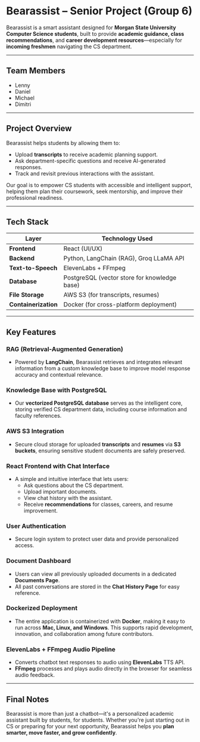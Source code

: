 #  Bearassist – Senior Project (Group 6)

Bearassist is a smart assistant designed for **Morgan State University Computer Science students**, built to provide **academic guidance, class recommendations**, and **career development resources**—especially for **incoming freshmen** navigating the CS department.

---

##  Team Members
- Lenny  
- Daniel  
- Michael  
- Dimitri  

---

##  Project Overview

Bearassist helps students by allowing them to:
- Upload **transcripts** to receive academic planning support.
- Ask department-specific questions and receive AI-generated responses.
- Track and revisit previous interactions with the assistant.

Our goal is to empower CS students with accessible and intelligent support, helping them plan their coursework, seek mentorship, and improve their professional readiness.

---

##  Tech Stack

| Layer            | Technology Used                                                |
|------------------|-----------------------------------------------------------------|
| **Frontend**     | React (UI/UX)                                                  |
| **Backend**      | Python, LangChain (RAG), Groq LLaMA API                        |
| **Text-to-Speech** | ElevenLabs + FFmpeg                                          |
| **Database**     | PostgreSQL (vector store for knowledge base)                  |
| **File Storage** | AWS S3 (for transcripts, resumes)                              |
| **Containerization** | Docker (for cross-platform deployment)                    |

---

##  Key Features

### RAG (Retrieval-Augmented Generation)
- Powered by **LangChain**, Bearassist retrieves and integrates relevant information from a custom knowledge base to improve model response accuracy and contextual relevance.

###  Knowledge Base with PostgreSQL
- Our **vectorized PostgreSQL database** serves as the intelligent core, storing verified CS department data, including course information and faculty references.

###  AWS S3 Integration
- Secure cloud storage for uploaded **transcripts** and **resumes** via **S3 buckets**, ensuring sensitive student documents are safely preserved.

###  React Frontend with Chat Interface
- A simple and intuitive interface that lets users:
  - Ask questions about the CS department.
  - Upload important documents.
  - View chat history with the assistant.
  - Receive **recommendations** for classes, careers, and resume improvement.

###  User Authentication
- Secure login system to protect user data and provide personalized access.

### Document Dashboard
- Users can view all previously uploaded documents in a dedicated **Documents Page**.
- All past conversations are stored in the **Chat History Page** for easy reference.

###  Dockerized Deployment
- The entire application is containerized with **Docker**, making it easy to run across **Mac, Linux, and Windows**. This supports rapid development, innovation, and collaboration among future contributors.

###  ElevenLabs + FFmpeg Audio Pipeline
- Converts chatbot text responses to audio using **ElevenLabs** TTS API.
- **FFmpeg** processes and plays audio directly in the browser for seamless audio feedback.

---

##  Final Notes

Bearassist is more than just a chatbot—it's a personalized academic assistant built by students, for students. Whether you're just starting out in CS or preparing for your next opportunity, Bearassist helps you **plan smarter, move faster, and grow confidently**.

